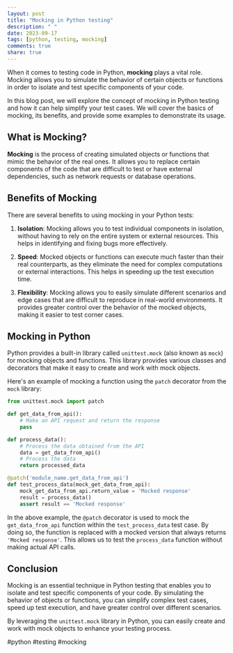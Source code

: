 ```yaml
---
layout: post
title: "Mocking in Python testing"
description: " "
date: 2023-09-17
tags: [python, testing, mocking]
comments: true
share: true
---
```


When it comes to testing code in Python, **mocking** plays a vital role. Mocking allows you to simulate the behavior of certain objects or functions in order to isolate and test specific components of your code.

In this blog post, we will explore the concept of mocking in Python testing and how it can help simplify your test cases. We will cover the basics of mocking, its benefits, and provide some examples to demonstrate its usage.

## What is Mocking?

**Mocking** is the process of creating simulated objects or functions that mimic the behavior of the real ones. It allows you to replace certain components of the code that are difficult to test or have external dependencies, such as network requests or database operations.

## Benefits of Mocking

There are several benefits to using mocking in your Python tests:

1. **Isolation**: Mocking allows you to test individual components in isolation, without having to rely on the entire system or external resources. This helps in identifying and fixing bugs more effectively.

2. **Speed**: Mocked objects or functions can execute much faster than their real counterparts, as they eliminate the need for complex computations or external interactions. This helps in speeding up the test execution time.

3. **Flexibility**: Mocking allows you to easily simulate different scenarios and edge cases that are difficult to reproduce in real-world environments. It provides greater control over the behavior of the mocked objects, making it easier to test corner cases.

## Mocking in Python

Python provides a built-in library called `unittest.mock` (also known as `mock`) for mocking objects and functions. This library provides various classes and decorators that make it easy to create and work with mock objects.

Here's an example of mocking a function using the `patch` decorator from the `mock` library:

```python
from unittest.mock import patch

def get_data_from_api():
    # Make an API request and return the response
    pass

def process_data():
    # Process the data obtained from the API
    data = get_data_from_api()
    # Process the data
    return processed_data

@patch('module_name.get_data_from_api')
def test_process_data(mock_get_data_from_api):
    mock_get_data_from_api.return_value = 'Mocked response'
    result = process_data()
    assert result == 'Mocked response'
```

In the above example, the `@patch` decorator is used to mock the `get_data_from_api` function within the `test_process_data` test case. By doing so, the function is replaced with a mocked version that always returns `'Mocked response'`. This allows us to test the `process_data` function without making actual API calls.

## Conclusion

Mocking is an essential technique in Python testing that enables you to isolate and test specific components of your code. By simulating the behavior of objects or functions, you can simplify complex test cases, speed up test execution, and have greater control over different scenarios.

By leveraging the `unittest.mock` library in Python, you can easily create and work with mock objects to enhance your testing process.

#python #testing #mocking